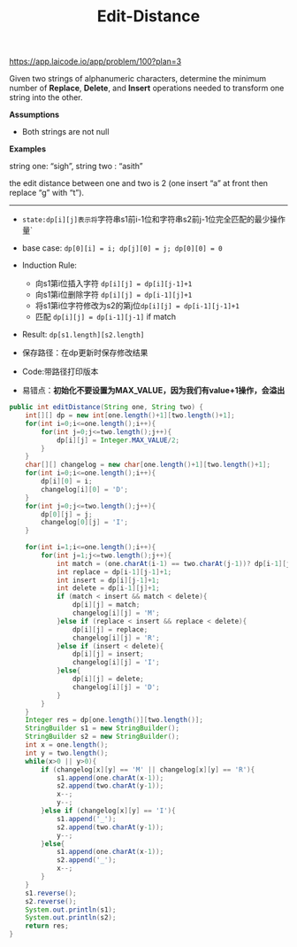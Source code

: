 ﻿---
layout: default
title: Edit-Distance
narrow: true
---
https://app.laicode.io/app/problem/100?plan=3

Given two strings of alphanumeric characters, determine the minimum number of **Replace**, **Delete**, and **Insert** operations needed to transform one string into the other.

**Assumptions**

- Both strings are not null

**Examples**

string one: “sigh”, string two : “asith”

the edit distance between one and two is 2 (one insert “a” at front then replace “g” with “t”).

***
- `state:dp[i][j]表示将`字符串s1前i-1位和字符串s2前j-1位完全匹配的最少操作量`
- base case: `dp[0][i] = i; dp[j][0] = j; dp[0][0] = 0`
- Induction Rule: 
	- 向s1第i位插入字符 `dp[i][j] = dp[i][j-1]+1`
	- 向s1第i位删除字符 `dp[i][j] = dp[i-1][j]+1`
	- 将s1第i位字符修改为s2的第j位`dp[i][j] = dp[i-1][j-1]+1`
	- 匹配 `dp[i][j] = dp[i-1][j-1]` if match
- Result: `dp[s1.length][s2.length]`
- 保存路径：在dp更新时保存修改结果

- Code:带路径打印版本
- 易错点：**初始化不要设置为MAX_VALUE，因为我们有value+1操作，会溢出**
```java
public int editDistance(String one, String two) {  
    int[][] dp = new int[one.length()+1][two.length()+1];  
    for(int i=0;i<=one.length();i++){  
        for(int j=0;j<=two.length();j++){  
            dp[i][j] = Integer.MAX_VALUE/2;  
        }  
    }  
    char[][] changelog = new char[one.length()+1][two.length()+1];  
    for(int i=0;i<=one.length();i++){  
        dp[i][0] = i;  
        changelog[i][0] = 'D';  
    }  
    for(int j=0;j<=two.length();j++){  
        dp[0][j] = j;  
        changelog[0][j] = 'I';  
    }  
  
    for(int i=1;i<=one.length();i++){  
        for(int j=1;j<=two.length();j++){  
            int match = (one.charAt(i-1) == two.charAt(j-1))? dp[i-1][j-1] : Integer.MAX_VALUE;  
            int replace = dp[i-1][j-1]+1;  
            int insert = dp[i][j-1]+1;  
            int delete = dp[i-1][j]+1;  
            if (match < insert && match < delete){  
                dp[i][j] = match;  
                changelog[i][j] = 'M';  
            }else if (replace < insert && replace < delete){  
                dp[i][j] = replace;  
                changelog[i][j] = 'R';  
            }else if (insert < delete){  
                dp[i][j] = insert;  
                changelog[i][j] = 'I';  
            }else{  
                dp[i][j] = delete;  
                changelog[i][j] = 'D';  
            }  
        }  
    }  
    Integer res = dp[one.length()][two.length()];  
    StringBuilder s1 = new StringBuilder();  
    StringBuilder s2 = new StringBuilder();  
    int x = one.length();  
    int y = two.length();  
    while(x>0 || y>0){  
        if (changelog[x][y] == 'M' || changelog[x][y] == 'R'){  
            s1.append(one.charAt(x-1));  
            s2.append(two.charAt(y-1));  
            x--;  
            y--;  
        }else if (changelog[x][y] == 'I'){  
            s1.append('_');  
            s2.append(two.charAt(y-1));  
            y--;  
        }else{  
            s1.append(one.charAt(x-1));  
            s2.append('_');  
            x--;  
        }  
    }  
    s1.reverse();  
    s2.reverse();  
    System.out.println(s1);  
    System.out.println(s2);  
    return res;  
}
```